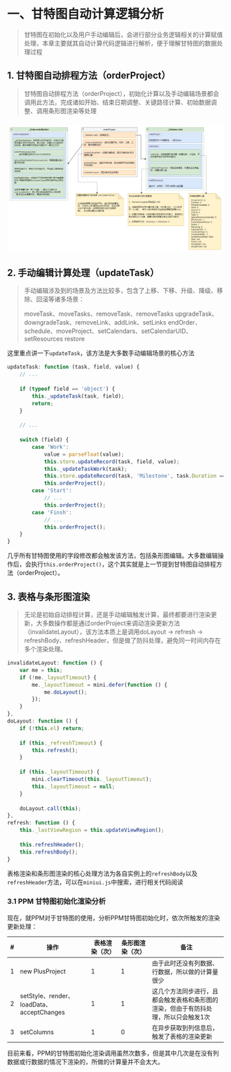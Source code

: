 # 一、甘特图自动计算逻辑分析

> 甘特图在初始化以及用户手动编辑后，会进行部分业务逻辑相关的计算赋值处理，本章主要就其自动计算代码逻辑进行解析，便于理解甘特图的数据处理过程



## 1.  甘特图自动排程方法（orderProject）

> 甘特图自动排程方法（orderProject），初始化计算以及手动编辑场景都会调用此方法，完成诸如开始、结束日期调整、关键路径计算、初始数据调整、调用条形图渲染等处理

### ![](./order-project.png)



## 2. 手动编辑计算处理（updateTask）

> 手动编辑涉及到的场景及方法比较多，包含了上移、下移、升级、降级、移除、回滚等诸多场景：
>
> moveTask、moveTasks、removeTask、removeTasks
> upgradeTask、downgradeTask、removeLink、addLink、setLinks
> endOrder、schedule、moveProject、setCalendars、setCalendarUID、setResources
> restore

这里重点讲一下`updateTask`，该方法是大多数手动编辑场景的核心方法

```javascript
updateTask: function (task, field, value) {
	// ...
    
    if (typeof field == 'object') {
        this._updateTask(task, field);
        return;
    }
    
    // ...
    
    switch (field) {
        case 'Work':
            value = parseFloat(value);
            this.store.updateRecord(task, field, value);
            this._updateTaskWork(task);
            this.store.updateRecord(task, 'Milestone', task.Duration == 0 ? 1 : 0);
            this.orderProject();
        case 'Start':
            // ...
            this.orderProject();
        case 'Finsh':
            // ...
            this.orderProject();
    }
}
```

几乎所有甘特图使用的字段修改都会触发该方法，包括条形图编辑。大多数编辑操作后，会执行`this.orderProject()`，这个其实就是上一节提到甘特图自动排程方法（orderProject）。



## 3. 表格与条形图渲染

> 无论是初始自动排程计算，还是手动编辑触发计算，最终都要进行渲染更新，大多数操作都是通过orderProject来调动渲染更新方法（invalidateLayout），该方法本质上是调用doLayout -> refresh -> refreshBody、refreshHeader，但是做了防抖处理，避免同一时间内存在多个渲染处理。

```javascript
invalidateLayout: function () {
    var me = this;
    if (!me._layoutTimeout) {
        me._layoutTimeout = mini.defer(function () {
            me.doLayout();
        });
    }
},
doLayout: function () {
    if (!this.el) return;

    if (this._refreshTimeout) {
        this.refresh();
    }

    if (this._layoutTimeout) {
        mini.clearTimeout(this._layoutTimeout);
        this._layoutTimeout = null;
    }

    doLayout.call(this);
},
refresh: function () {
    this._lastViewRegion = this.updateViewRegion();

    this.refreshHeader();
    this.refreshBody();
}
```

表格渲染和条形图渲染的核心处理方法为各自实例上的`refreshBody`以及`refreshHeader`方法，可以在`miniui.js`中搜索，进行相关代码阅读

### 3.1 PPM 甘特图初始化渲染分析

现在，就PPM对于甘特图的使用，分析PPM甘特图初始化时，依次所触发的渲染更新处理：

| #    | 操作                                      | 表格渲染（次） | 条形图渲染（次） | 备注                                                         |
| ---- | ----------------------------------------- | -------------- | ---------------- | ------------------------------------------------------------ |
| 1    | new PlusProject                           | 1              | 1                | 由于此时还没有列数据、行数据，所以做的计算量很少             |
| 2    | setStyle、render、loadData、acceptChanges | 1              | 1                | 这几个方法同步进行，且都会触发表格和条形图的渲染，但由于有防抖处理，所以只会触发1次 |
| 3    | setColumns                                | 1              | 0                | 在异步获取到列信息后，触发了表格的渲染更新                   |

目前来看，PPM的甘特图初始化渲染调用虽然次数多，但是其中几次是在没有列数据或行数据的情况下渲染的，所做的计算量并不会太大。
